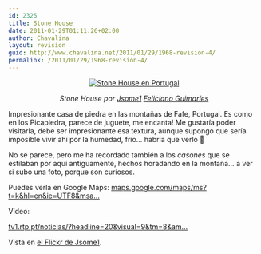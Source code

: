 ```yaml
---
id: 2325
title: Stone House
date: 2011-01-29T01:11:26+02:00
author: Chavalina
layout: revision
guid: http://www.chavalina.net/2011/01/29/1968-revision-4/
permalink: /2011/01/29/1968-revision-4/
---
```

<p style="text-align: center;">
  <a href="http://www.flickr.com/photos/jsome1/392996757/"><img src="http://farm1.static.flickr.com/127/392996757_fd693d67d3.jpg" alt="Stone House en Portugal" /></a>
</p>

<p style="text-align: center;">
  <cite>Stone House por <a href="http://www.flickr.com/photos/jsome1/">Jsome1</a> <a href="http://www.flickr.com/people/jsome1/"> Feliciano Guimaríes</a></cite>
</p>

Impresionante casa de piedra en las montañas de Fafe, Portugal. Es como en los Picapiedra, parece de juguete, me encanta! Me gustaría poder visitarla, debe ser impresionante esa textura, aunque supongo que sería imposible vivir ahí por la humedad, frío… habría que verlo 🙂

No se parece, pero me ha recordado también a los _casones_ que se estilaban por aquí antiguamente, hechos horadando en la montaña… a ver si subo una foto, porque son curiosos.

Puedes verla en Google Maps: <a rel="nofollow" href="http://maps.google.com/maps/ms?t=k&hl=en&ie=UTF8&msa=0&ll=41.488315,-8.06787&spn=0.003243,0.004828&z=18&msid=117239139385488241021.0004643a862c4dfc2c5be">maps.google.com/maps/ms?t=k&hl=en&ie=UTF8&msa…</a>

Video:  
  
<a id="yui_3_3_0_1_12962592430132114" rel="nofollow" href="http://tv1.rtp.pt/noticias/?headline=20&visual=9&tm=8&t=A-casa-dos-Flintstones-na-Serra-de-Fafe.rtp&article=286733">tv1.rtp.pt/noticias/?headline=20&visual=9&tm=8&am…</a>

Vista en [el Flickr de Jsome1](http://www.flickr.com/photos/jsome1/392996757/).